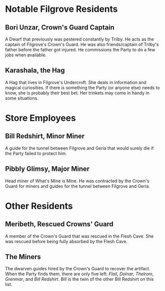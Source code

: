 # Notable Filgrove Residents

## Bori Unzar, Crown's Guard Captain 

A Dwarf that previously was pestered constantly by Trilby. He acts as the captain of Filgrove's Crown's Guard. He was also friends/captain of Trilby's father before the father got injured. He commissions the Party to do a few jobs when available.

## Karashala, the Hag

A Hag that lives in Filgrove's Undercroft. She deals in information and magical curiosities. If there is something the Party (or anyone else) needs to know, she is probably their best bet. Her trinkets may come in handy in some situations.

# Store Employees

## Bill Redshirt, Minor Miner

A guide for the tunnel between Filgrove and Geria that would surely die if the Party failed to protect him. 

## Pibbly Glimsy, Major Miner

Head miner of What's Mine is Mine. He was contracted by the Crown's Guard for miners and guides for the tunnel between Filgrove and Geria.

# Other Residents

## Meribeth, Rescued Crowns' Guard 

A member of the Crown's Guard that was rescued in the Flesh Cave. She was rescued before being fully absorbed by the Flesh Cave.

## The Miners 

The dwarven guides hired by the Crown's Guard to recover the artifact. When the Party finds them, there are only five left: *Flail*, *Dolnar*, *Thelrom*, *Grenmar*, and *Bill Redshirt*. Bill is the twin of the other Bill Redshirt on this list. 